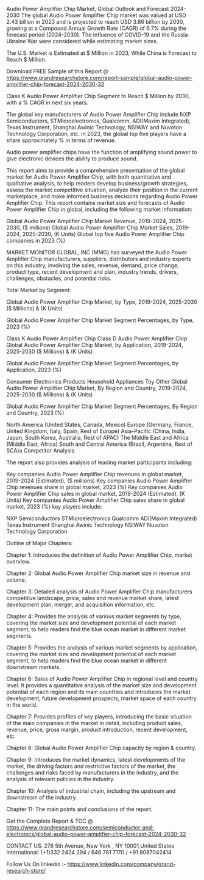 Audio Power Amplifier Chip Market, Global Outlook and Forecast 2024-2030
The global Audio Power Amplifier Chip market was valued at USD 2.43 billion in 2023 and is projected to reach USD 3.86 billion by 2030, growing at a Compound Annual Growth Rate (CAGR) of 6.7% during the forecast period (2024-2030). The influence of COVID-19 and the Russia-Ukraine War were considered while estimating market sizes.

The U.S. Market is Estimated at $ Million in 2023, While China is Forecast to Reach $ Million.

Download FREE Sample of this Report @ https://www.grandresearchstore.com/report-sample/global-audio-power-amplifier-chip-forecast-2024-2030-32

Class K Audio Power Amplifier Chip Segment to Reach $ Million by 2030, with a % CAGR in next six years.

The global key manufacturers of Audio Power Amplifier Chip include NXP Semiconductors, STMicroelectronics, Qualcomm, ADI(Maxim Integrated), Texas Instrument, Shanghai Awinic Technology, NSIWAY and Nuvoton Technology Corporation, etc. in 2023, the global top five players have a share approximately % in terms of revenue.

Audio power amplifier chips have the function of amplifying sound power to give electronic devices the ability to produce sound.

This report aims to provide a comprehensive presentation of the global market for Audio Power Amplifier Chip, with both quantitative and qualitative analysis, to help readers develop business/growth strategies, assess the market competitive situation, analyze their position in the current marketplace, and make informed business decisions regarding Audio Power Amplifier Chip. This report contains market size and forecasts of Audio Power Amplifier Chip in global, including the following market information:

Global Audio Power Amplifier Chip Market Revenue, 2019-2024, 2025-2030, ($ millions)
Global Audio Power Amplifier Chip Market Sales, 2019-2024, 2025-2030, (K Units)
Global top five Audio Power Amplifier Chip companies in 2023 (%)

MARKET MONITOR GLOBAL, INC (MMG) has surveyed the Audio Power Amplifier Chip manufacturers, suppliers, distributors and industry experts on this industry, involving the sales, revenue, demand, price change, product type, recent development and plan, industry trends, drivers, challenges, obstacles, and potential risks.

Total Market by Segment:

Global Audio Power Amplifier Chip Market, by Type, 2019-2024, 2025-2030 ($ Millions) & (K Units)

Global Audio Power Amplifier Chip Market Segment Percentages, by Type, 2023 (%)

Class K Audio Power Amplifier Chip
Class D Audio Power Amplifier Chip
Global Audio Power Amplifier Chip Market, by Application, 2019-2024, 2025-2030 ($ Millions) & (K Units)

Global Audio Power Amplifier Chip Market Segment Percentages, by Application, 2023 (%)

Consumer Electronics Products
Household Appliances
Toy
Other
Global Audio Power Amplifier Chip Market, By Region and Country, 2019-2024, 2025-2030 ($ Millions) & (K Units)

Global Audio Power Amplifier Chip Market Segment Percentages, By Region and Country, 2023 (%)

North America (United States, Canada, Mexico)
Europe (Germany, France, United Kingdom, Italy, Spain, Rest of Europe)
Asia-Pacific (China, India, Japan, South Korea, Australia, Rest of APAC)
The Middle East and Africa (Middle East, Africa)
South and Central America (Brazil, Argentina, Rest of SCA)a
Competitor Analysis

The report also provides analysis of leading market participants including:

Key companies Audio Power Amplifier Chip revenues in global market, 2019-2024 (Estimated), ($ millions)
Key companies Audio Power Amplifier Chip revenues share in global market, 2023 (%)
Key companies Audio Power Amplifier Chip sales in global market, 2019-2024 (Estimated), (K Units)
Key companies Audio Power Amplifier Chip sales share in global market, 2023 (%)
key players include:

NXP Semiconductors
STMicroelectronics
Qualcomm
ADI(Maxim Integrated)
Texas Instrument
Shanghai Awinic Technology
NSIWAY
Nuvoton Technology Corporation

Outline of Major Chapters:

Chapter 1: Introduces the definition of Audio Power Amplifier Chip, market overview.

Chapter 2: Global Audio Power Amplifier Chip market size in revenue and volume.

Chapter 3: Detailed analysis of Audio Power Amplifier Chip manufacturers competitive landscape, price, sales and revenue market share, latest development plan, merger, and acquisition information, etc.

Chapter 4: Provides the analysis of various market segments by type, covering the market size and development potential of each market segment, to help readers find the blue ocean market in different market segments.

Chapter 5: Provides the analysis of various market segments by application, covering the market size and development potential of each market segment, to help readers find the blue ocean market in different downstream markets.

Chapter 6: Sales of Audio Power Amplifier Chip in regional level and country level. It provides a quantitative analysis of the market size and development potential of each region and its main countries and introduces the market development, future development prospects, market space of each country in the world.

Chapter 7: Provides profiles of key players, introducing the basic situation of the main companies in the market in detail, including product sales, revenue, price, gross margin, product introduction, recent development, etc.

Chapter 8: Global Audio Power Amplifier Chip capacity by region & country.

Chapter 9: Introduces the market dynamics, latest developments of the market, the driving factors and restrictive factors of the market, the challenges and risks faced by manufacturers in the industry, and the analysis of relevant policies in the industry.

Chapter 10: Analysis of industrial chain, including the upstream and downstream of the industry.

Chapter 11: The main points and conclusions of the report.

Get the Complete Report & TOC @ https://www.grandresearchstore.com/semiconductor-and-electronics/global-audio-power-amplifier-chip-forecast-2024-2030-32

CONTACT US:
276 5th Avenue, New York , NY 10001,United States
International: (+1)332 2424 294 / 646 781 7170 / +91 8087042414

Follow Us On linkedin :- https://www.linkedin.com/company/grand-research-store/
